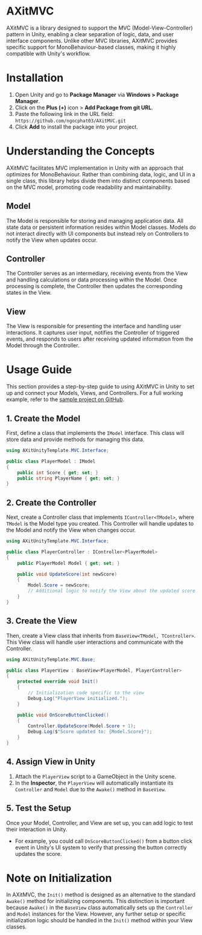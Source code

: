 # **AXitMVC**

AXitMVC is a library designed to support the MVC (Model-View-Controller) pattern in Unity, enabling a clear separation of logic, data, and user interface components. Unlike other MVC libraries, AXitMVC provides specific support for MonoBehaviour-based classes, making it highly compatible with Unity's workflow.

# **Installation**

1. Open Unity and go to **Package Manager** via **Windows > Package Manager**.
2. Click on the **Plus (+)** icon > **Add Package from git URL**.
3. Paste the following link in the URL field: `https://github.com/ngocphat03/AXitMVC.git`
4. Click **Add** to install the package into your project.

# Understanding the Concepts

AXitMVC facilitates MVC implementation in Unity with an approach that optimizes for MonoBehaviour. Rather than combining data, logic, and UI in a single class, this library helps divide them into distinct components based on the MVC model, promoting code readability and maintainability.

## Model

The Model is responsible for storing and managing application data. All state data or persistent information resides within Model classes. Models do not interact directly with UI components but instead rely on Controllers to notify the View when updates occur.

## Controller

The Controller serves as an intermediary, receiving events from the View and handling calculations or data processing within the Model. Once processing is complete, the Controller then updates the corresponding states in the View.

## View

The View is responsible for presenting the interface and handling user interactions. It captures user input, notifies the Controller of triggered events, and responds to users after receiving updated information from the Model through the Controller.

# Usage Guide

This section provides a step-by-step guide to using AXitMVC in Unity to set up and connect your Models, Views, and Controllers. For a full working example, refer to the [sample project on GitHub](https://github.com/ngocphat03/AXitMVC/tree/release/Sample).

## 1. **Create the Model**

First, define a class that implements the `IModel` interface. This class will store data and provide methods for managing this data.

```csharp
using AXitUnityTemplate.MVC.Interface;

public class PlayerModel : IModel
{
    public int Score { get; set; }
    public string PlayerName { get; set; }
}
```

## 2. **Create the Controller**

Next, create a Controller class that implements `IController<TModel>`, where `TModel` is the Model type you created. This Controller will handle updates to the Model and notify the View when changes occur.

```csharp
using AXitUnityTemplate.MVC.Interface;

public class PlayerController : IController<PlayerModel>
{
    public PlayerModel Model { get; set; }

    public void UpdateScore(int newScore)
    {
        Model.Score = newScore;
        // Additional logic to notify the View about the updated score
    }
}
```

## 3. **Create the View**

Then, create a View class that inherits from `BaseView<TModel, TController>`. This View class will handle user interactions and communicate with the Controller.

```csharp
using AXitUnityTemplate.MVC.Base;

public class PlayerView : BaseView<PlayerModel, PlayerController>
{
    protected override void Init()
    {
        // Initialization code specific to the view
        Debug.Log("PlayerView initialized.");
    }

    public void OnScoreButtonClicked()
    {
        Controller.UpdateScore(Model.Score + 1);
        Debug.Log($"Score updated to: {Model.Score}");
    }
}
```

## 4. **Assign View in Unity**

1. Attach the `PlayerView` script to a GameObject in the Unity scene.
2. In the **Inspector**, the `PlayerView` will automatically instantiate its `Controller` and `Model` due to the `Awake()` method in `BaseView`.

## 5. **Test the Setup**

Once your Model, Controller, and View are set up, you can add logic to test their interaction in Unity.

- For example, you could call `OnScoreButtonClicked()` from a button click event in Unity's UI system to verify that pressing the button correctly updates the score.

# Note on Initialization

In AXitMVC, the `Init()` method is designed as an alternative to the standard `Awake()` method for initializing components. This distinction is important because `Awake()` in the `BaseView` class automatically sets up the `Controller` and `Model` instances for the View. However, any further setup or specific initialization logic should be handled in the `Init()` method within your View classes.